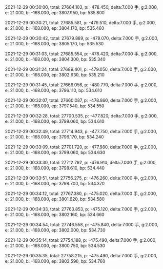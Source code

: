 2021-12-29 00:30:00, total: 27684.103, p: -478.450, delta:7.000 手, g:2.000, e: 21.000, b: -168.000, ep: 3807.950, bp: 535.800

2021-12-29 00:30:21, total: 27685.581, p: -479.510, delta:7.000 手, g:2.000, e: 21.000, b: -168.000, ep: 3804.170, bp: 535.460

2021-12-29 00:30:42, total: 27679.889, p: -479.070, delta:7.000 手, g:2.000, e: 21.000, b: -168.000, ep: 3805.170, bp: 535.530

2021-12-29 00:31:03, total: 27685.554, p: -478.420, delta:7.000 手, g:2.000, e: 21.000, b: -168.000, ep: 3804.300, bp: 535.340

2021-12-29 00:31:24, total: 27689.401, p: -479.050, delta:7.000 手, g:2.000, e: 21.000, b: -168.000, ep: 3802.630, bp: 535.210

2021-12-29 00:31:45, total: 27666.056, p: -480.770, delta:7.000 手, g:2.000, e: 21.000, b: -168.000, ep: 3796.110, bp: 534.610

2021-12-29 00:32:07, total: 27660.087, p: -478.860, delta:7.000 手, g:2.000, e: 21.000, b: -168.000, ep: 3797.540, bp: 534.550

2021-12-29 00:32:28, total: 27700.535, p: -477.820, delta:7.000 手, g:2.000, e: 21.000, b: -168.000, ep: 3799.060, bp: 534.610

2021-12-29 00:32:49, total: 27714.943, p: -477.750, delta:7.000 手, g:2.000, e: 21.000, b: -168.000, ep: 3796.170, bp: 534.240

2021-12-29 00:33:09, total: 27701.720, p: -477.980, delta:7.000 手, g:2.000, e: 21.000, b: -168.000, ep: 3799.060, bp: 534.630

2021-12-29 00:33:30, total: 27712.792, p: -476.910, delta:7.000 手, g:2.000, e: 21.000, b: -168.000, ep: 3798.610, bp: 534.440

2021-12-29 00:33:51, total: 27756.275, p: -476.260, delta:7.000 手, g:2.000, e: 21.000, b: -168.000, ep: 3798.700, bp: 534.370

2021-12-29 00:34:12, total: 27767.380, p: -475.020, delta:7.000 手, g:2.000, e: 21.000, b: -168.000, ep: 3801.620, bp: 534.580

2021-12-29 00:34:33, total: 27763.853, p: -475.120, delta:7.000 手, g:2.000, e: 21.000, b: -168.000, ep: 3802.160, bp: 534.660

2021-12-29 00:34:54, total: 27746.558, p: -475.840, delta:7.000 手, g:2.000, e: 21.000, b: -168.000, ep: 3802.000, bp: 534.730

2021-12-29 00:35:14, total: 27754.188, p: -475.490, delta:7.000 手, g:2.000, e: 21.000, b: -168.000, ep: 3800.750, bp: 534.530

2021-12-29 00:35:35, total: 27758.215, p: -475.490, delta:7.000 手, g:2.000, e: 21.000, b: -168.000, ep: 3802.590, bp: 534.760